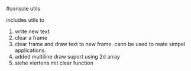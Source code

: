 #console utils

includes utils to 
1. write new text
2. clear a frame
3. clear frame and draw text to new frame.
cann be used to reate simpel applications.
4. added multiline draw suport using 2d array
5. siehe viertens mit clear function
